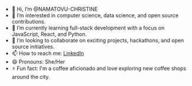 - 👋 Hi, I’m @NAMATOVU-CHRISTINE
- 👀 I’m interested in computer science, data science, and open source contributions.
- 🌱 I’m currently learning full-stack development with a focus on JavaScript, React, and Python.
- 💞️ I’m looking to collaborate on exciting projects, hackathons, and open source initiatives.
- 📫 How to reach me: [LinkedIn](https://www.linkedin.com/in/namatovu-chris)
- 😄 Pronouns: She/Her
- ⚡ Fun fact: I'm a coffee aficionado and love exploring new coffee shops around the city.

<!---
NAMATOVU-CHRISTINE/NAMATOVU-CHRISTINE is a ✨ special ✨ repository because its `README.md` (this file) appears on your GitHub profile.
You can click the Preview link to take a look at your changes.
--->
